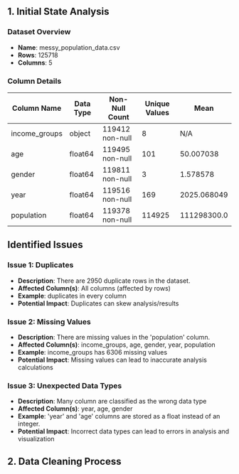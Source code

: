 

## 1. Initial State Analysis

### Dataset Overview
- **Name**: messy_population_data.csv
- **Rows**: 125718 
- **Columns**: 5

### Column Details
| Column Name     | Data Type | Non-Null Count  | Unique Values | Mean         |
|------------------|-----------|-----------------|---------------|--------------|
| income_groups     | object    | 119412 non-null | 8             | N/A          |
| age               | float64  | 119495 non-null | 101           | 50.007038    |
| gender            | float64  | 119811 non-null | 3             | 1.578578     |
| year              | float64  | 119516 non-null | 169           | 2025.068049  |
| population        | float64  | 119378 non-null | 114925        | 111298300.0  |


## Identified Issues

### Issue 1: Duplicates
- **Description**: There are 2950 duplicate rows in the dataset.
- **Affected Column(s)**: All columns (affected by rows)
- **Example**: duplicates in every column
- **Potential Impact**: Duplicates can skew analysis/results 

### Issue 2: Missing Values
- **Description**: There are missing values in the 'population' column.
- **Affected Column(s)**: income_groups, age, gender, year, population       
- **Example**: income_groups has 6306 missing values 
- **Potential Impact**: Missing values can lead to inaccurate analysis calculations 

### Issue 3: Unexpected Data Types
- **Description**: Many column are classified as the wrong data type
- **Affected Column(s)**: year, age, gender
- **Example**: 'year' and 'age' columns are stored as a float instead of an integer.
- **Potential Impact**: Incorrect data types can lead to errors in analysis and visualization


## 2. Data Cleaning Process
